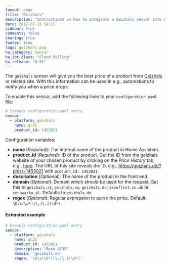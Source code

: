 ```yaml
---
layout: page
title: "Geizhals"
description: "Instructions on how to integrate a Geizhals sensor into Home Assistant."
date: 2017-07-15 14:15
sidebar: true
comments: false
sharing: true
footer: true
logo: geizhals.png
ha_category: Sensor
ha_iot_class: "Cloud Polling"
ha_release: "0.51"
---
```



The `geizhals` sensor will give you the best price of a product from [Geizhals](https://geizhals.de) or related site. With this information can be used in e.g., automations to notify you when a price drops.

To enable this sensor, add the following lines to your `configuration.yaml` file:

```yaml
# Example configuration.yaml entry
sensor:
  - platform: geizhals
    name: qc35
    product_id: 1453021
```

Configuration variables:

- **name** (*Required*): The internal name of the product in Home Assistant.
- **product_id** (*Required*): ID of the product. Get the ID from the geizhals website of your chosen product by clicking on the *Price History* tab, e.g., [here](https://geizhals.de/?phist=1453021). The URL of this site reveals the ID, e.g., <https://geizhals.de/?phist=1453021> with `product_id: 1453021`.
- **description** (*Optional*): The name of the product in the front end.
- **domain** (*Optional*): Domain which should be used for the request. Set this to `geizhals.at`, `geizhals.eu`, `geizhals.de`, `skinflint.co.uk` or `cenowarka.pl`. Defaults to `geizhals.de`.
- **regex** (*Optional*): Regular expression to parse the price. Default: `\D\s(\d*)[\,|\.](\d*)`.

#### Extended example

```yaml
# Example configuration.yaml entry
sensor:
  - platform: geizhals
    name: qc35
    product_id: 1453021
    description: "Bose QC35"
    domain: 'geizhals.de'
    regex: '\D\s(\d*)[\,|\.](\d*)'
```
